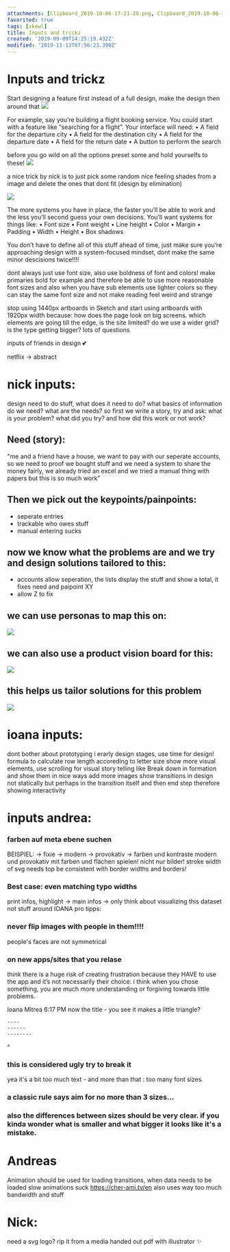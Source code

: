 ```yaml
---
attachments: [Clipboard_2019-10-06-17-21-20.png, Clipboard_2019-10-06-17-42-53.png, Clipboard_2019-10-06-17-44-34.png, Clipboard_2019-10-06-17-50-53.png, Clipboard_2019-10-06-21-23-43.png, photo5825873831808578081.png]
favorited: true
tags: [skewl]
title: Inputs and trickz
created: '2019-09-09T14:25:19.432Z'
modified: '2019-11-13T07:56:23.390Z'
---
```


# Inputs and trickz

Start designing a feature first instead of a full design, make the design then around that
![](@attachment/Clipboard_2019-10-06-17-21-20.png)

For example, say you’re building a flight booking service. You could start with a feature like “searching for a flight”.
Your interface will need:
• A field for the departure city
• A field for the destination city
• A field for the departure date
• A field for the return date
• A button to perform the search

before you go wild on all the options preset some and hold yourselfs to these!
![](@attachment/photo5825873831808578081.png)

a nice trick by nick is to just pick some random nice feeling shades from a image and delete the ones that dont fit (design by elimination)

![](@attachment/Clipboard_2019-10-06-21-23-43.png)

The more systems you have in place, the faster you’ll be able to work and the less you’ll second guess your own decisions.
You’ll want systems for things like:
• Font size
• Font weight
• Line height
• Color
• Margin
• Padding
• Width
• Height
• Box shadows

You don’t have to define all of this stuff ahead of time, just make sure you’re approaching design with a system-focused mindset, dont make the same minor descisions twice!!!!

dont always just use font size, also use boldness of font and colors!
make primaries bold for example and therefore be able to use more reasonable font sizes
and also when you have sub elements use lighter colors so they can stay the same font size and not make reading feel weird and strange

stop using 1440px artboards in Sketch and start using artboards with 1920px width because: how does the page look on big screens. which elements are going till the edge, is the site limited? do we use a wider grid? is the type getting bigger? lots of questions


inputs of friends in design 💕

netflix -> abstract

# nick inputs: 

design need to do stuff, what does it need to do? what basics of information do we need? what are the needs? so first we write a story, try and ask: what is your problem? what did you try? and how did this work or not work?
## Need (story): 
"me and a friend have a house, we want to pay with our seperate accounts, so we need to proof we bought stuff and we need a system to share the money fairly, we already tried an excel and we tried a manual thing with papers but this is so much work"
## Then we pick out the keypoints/painpoints:
- seperate entries
- trackable who owes stuff
- manual entering sucks
## now we know what the problems are and we try and design solutions tailored to this:
- accounts allow seperation, the lists display the stuff and show a total, it fixes need and paipoint XY
- allow Z to fix 


## we can use personas to map this on:

![](@attachment/Clipboard_2019-10-06-17-42-53.png)

## we can also use a product vision board for this:

![](@attachment/Clipboard_2019-10-06-17-44-34.png)
## this helps us tailor solutions for this problem
![](@attachment/Clipboard_2019-10-06-17-50-53.png)







# ioana inputs: 
dont bother about prototyping i  erarly design stages, use time for design!
formula to calculate row length accoreding to letter size 
show more visual elements, use scrolling for visual story telling like 
Break down in formation and show them in nice ways
add more images
show transitions in design not statically but perhaps in the transition itself and then end step therefore showing interactivity

# inputs andrea:
### farben auf meta ebene suchen
BEISPIEL: -> fixie -> modern -> provokativ -> farben und kontraste modern und provokativ
mit farben und flächen spielen! nicht nur bilder!
stroke width of svg needs top be consistent with border widths and borders! 
### Best case: even matching typo widths
print infos, highlight -> main infos -> only think about visualizing this dataset not stuff around
IOANA pro tipps:
### never flip images with people in them!!!!
people's faces are not symmetrical
### on new apps/sites that you relase
 think there is a huge risk of creating frustration because they HAVE to use the app and it’s not necessarily their choice. i think when you chose something, you are much more understanding or forgiving towards little problems.

Ioana Mitrea 6:17 PM
now the title - you see it makes a little triangle?
```
----
------
--------
```
^
### this is considered ugly try to break it

yea it's a bit too much text - and more than that : too many font sizes. 
### a classic rule says aim for no more than 3 sizes... 
### also the differences between sizes should be very clear. if you kinda wonder what is smaller and what bigger it looks like it's a mistake.


# Andreas

Animation should be used for loading transitions, when data needs to be loaded slow animations suck https://cher-ami.tv/en also uses way too much bandwidth and stuff

# Nick: 

need a svg logo? rip it from a media handed out pdf with illustrator ✨


